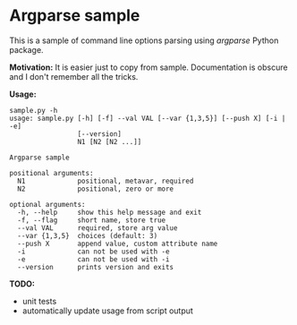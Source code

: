 # Argparse sample

This is a sample of command line options parsing using _argparse_ Python package.

**Motivation:** It is easier just to copy from sample. Documentation is obscure and I don't remember all the tricks. 

**Usage:**
```
sample.py -h
usage: sample.py [-h] [-f] --val VAL [--var {1,3,5}] [--push X] [-i | -e]
                 [--version]
                 N1 [N2 [N2 ...]]

Argparse sample

positional arguments:
  N1             positional, metavar, required
  N2             positional, zero or more

optional arguments:
  -h, --help     show this help message and exit
  -f, --flag     short name, store true
  --val VAL      required, store arg value
  --var {1,3,5}  choices (default: 3)
  --push X       append value, custom attribute name
  -i             can not be used with -e
  -e             can not be used with -i
  --version      prints version and exits
```

**TODO:**
* unit tests
* automatically update usage from script output
